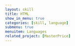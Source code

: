 ```yaml
---
layout: skill
title: HTML
show_in_menu: true
categories: [skill, language]
submenu: true
menuitem: Languages
related_project: [MasterPrice]
---
```

